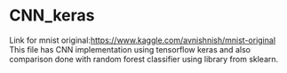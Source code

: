 # CNN_keras
Link for mnist original:https://www.kaggle.com/avnishnish/mnist-original
This file has CNN implementation using tensorflow keras and also comparison done with random forest classifier using library from sklearn.
